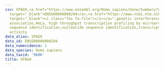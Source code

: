 ```yaml
---
csv: SPAG9,<a href="https://www.ensembl.org/Homo_sapiens/Gene/Summary?db=core;g=ENSG00000008294"
  target="_blank">ENSG00000008294</a>,<a href="https://www.ncbi.nlm.nih.gov/pubmed/17216044"
  target="_blank"><i class="fas fa-file"></i></a>",genetic interference,functional
  association,HeLa, high throughput transcription profiling by microarray,nucleotide
  sequence identification,nucleotide sequence identification,transcriptional regulation,down-regulates
  activity
data_alias: SPAG9
data_id: ENSG00000008294
data_numevidence: 1
data_species: Homo sapiens
data_taxid: '9606'
title: SPAG9
---
```

